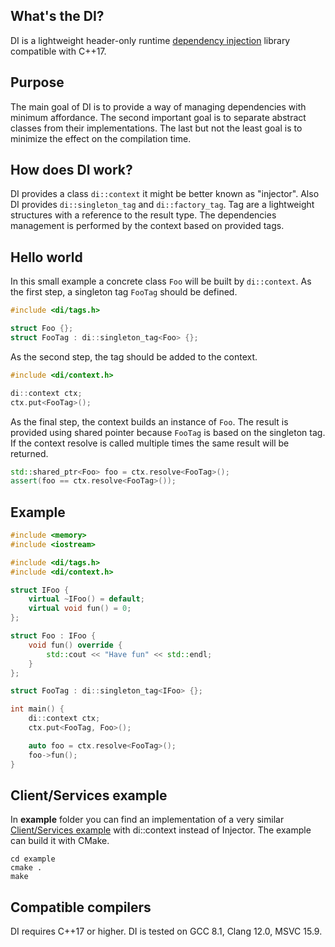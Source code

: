 ## What's the DI?
DI is a lightweight header-only runtime [dependency injection](https://en.wikipedia.org/wiki/Dependency_injection) library compatible with C++17.

## Purpose
The main goal of DI is to provide a way of managing dependencies with minimum affordance.
The second important goal is to separate abstract classes from their implementations.
The last but not the least goal is to minimize the effect on the compilation time.

## How does DI work?
DI provides a class ```di::context``` it might be better known as "injector".
Also DI provides ```di::singleton_tag``` and ```di::factory_tag```.
Tag are a lightweight structures with a reference to the result type.
The dependencies management is performed by the context based on provided tags.

## Hello world
In this small example a concrete class ```Foo``` will be built by ```di::context```.
As the first step, a singleton tag ```FooTag``` should be defined.
```cpp
#include <di/tags.h>

struct Foo {};
struct FooTag : di::singleton_tag<Foo> {};
```
As the second step, the tag should be added to the context.
```cpp
#include <di/context.h>

di::context ctx;
ctx.put<FooTag>();
```
As the final step, the context builds an instance of ```Foo```.
The result is provided using shared pointer because ```FooTag``` is based on the singleton tag.
If the context resolve is called multiple times the same result will be returned.
```cpp
std::shared_ptr<Foo> foo = ctx.resolve<FooTag>();
assert(foo == ctx.resolve<FooTag>());
```

## Example
```cpp
#include <memory>
#include <iostream>

#include <di/tags.h>
#include <di/context.h>

struct IFoo {
    virtual ~IFoo() = default;
    virtual void fun() = 0;
};

struct Foo : IFoo {
    void fun() override {
        std::cout << "Have fun" << std::endl;
    }
};

struct FooTag : di::singleton_tag<IFoo> {};

int main() {
    di::context ctx;
    ctx.put<FooTag, Foo>();

    auto foo = ctx.resolve<FooTag>();
    foo->fun();
}
```

## Client/Services example
In **example** folder you can find an implementation of a very similar [Client/Services  example](https://en.wikipedia.org/wiki/Dependency_injection#Roles) with di::context instead of Injector. The example can build it with CMake.
```
cd example
cmake .
make
```
## Compatible compilers
DI requires C++17 or higher. DI is tested on GCC 8.1, Clang 12.0, MSVC 15.9.
